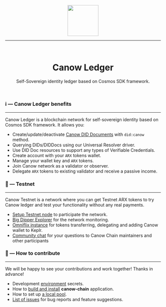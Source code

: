 <div align="center">
  <img src="docs/canow.svg" width="100" height="100" />
  
  <hr height="0.5px" />
  
  <br/>
  
  <h1> Canow Ledger </h1>
  <p> Self-Sovereign identity ledger based on Cosmos SDK framework. </p>
  
  <br/>
</div>

### ℹ️ — Canow Ledger benefits

___

Canow Ledger is a blockchain network for self-sovereign identity based on Cosmos SDK framework. It allows you:

- Create/update/deactivate [Canow DID Documents](docs/architecture/canow_did_method.md) with `did:canow` method.
- Querying DIDs/DIDDocs using our Universal Resolver driver.
- Use DID Doc resources to support any types of Verifiable Credentials.
- Create account with your `ARX` tokens wallet.
- Manage your wallet key and `ARX` tokens.
- Join Canow network as a validator or observer.
- Delegate `ARX` tokens to existing validator and receive a passive income.

### 🚧  — Testnet

___

Canow Testnet is a network where you can get Testnet ARX tokens to try Canow ledger and test your functionality without any real payments.

- [Setup Testnet node](docs/node-setup/validator-creation.md) to participate the network.
- [Big Dipper Explorer](https://explorer.testnet.canowchain.com/desmos) for the network monitoring.
- [Omniflix instance](https://omniflix.testnet.canowchain.com) for tokens transferring, delegating and adding Canow wallet to Keplr.
- [Community chat]() for your questions to Canow Chain maintainers and other participants

### 🤝 — How to contribute

___

We will be happy to see your contributions and work together! Thanks in advance!

- Development [environment](docs/dev-instructions/environment.md) secrets.
- How to [build and install](docs/dev-instructions/build-and-install.md)  **canow-chain** application.
- How to set up [a local pool](docs/dev-instructions/setup-local-pool.md).
- [List of issues](https://github.com/canow-co/canow-chain/issues) for bug reports and feature suggestions.
